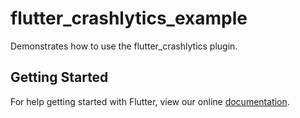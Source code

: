 # flutter_crashlytics_example

Demonstrates how to use the flutter_crashlytics plugin.

## Getting Started

For help getting started with Flutter, view our online
[documentation](https://flutter.io/).
